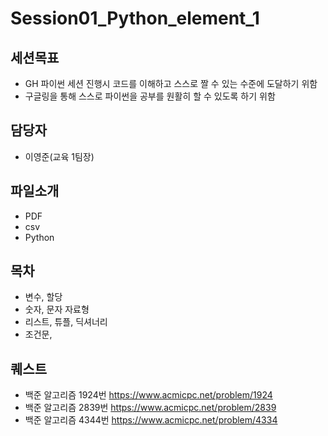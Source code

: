Session01_Python_element_1
===

세션목표
---
 - GH 파이썬 세션 진행시 코드를 이해하고 스스로 짤 수 있는 수준에 도달하기 위함
 - 구글링을 통해 스스로 파이썬을 공부를 원활히 할 수 있도록 하기 위함

담당자
---
 - 이영준(교육 1팀장)

파일소개
---
   
 - PDF 
 - csv
 - Python 
 


목차
---
   
 - 변수, 할당
 - 숫자, 문자 자료형
 - 리스트, 튜플, 딕셔너리 
 - 조건문, 
 
 
퀘스트
---
   
 - 백준 알고리즘 1924번 https://www.acmicpc.net/problem/1924
 - 백준 알고리즘 2839번 https://www.acmicpc.net/problem/2839
 - 백준 알고리즘 4344번 https://www.acmicpc.net/problem/4334
